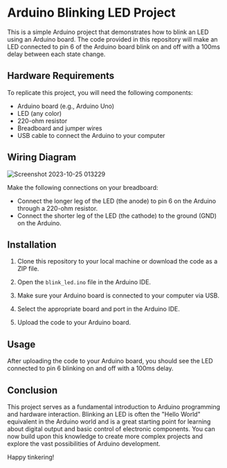 # Arduino Blinking LED Project

This is a simple Arduino project that demonstrates how to blink an LED using an Arduino board. The code provided in this repository will make an LED connected to pin 6 of the Arduino board blink on and off with a 100ms delay between each state change.

## Hardware Requirements

To replicate this project, you will need the following components:

- Arduino board (e.g., Arduino Uno)
- LED (any color)
- 220-ohm resistor
- Breadboard and jumper wires
- USB cable to connect the Arduino to your computer

## Wiring Diagram
![Screenshot 2023-10-25 013229](https://github.com/TheAkshantSaini/Robotics-Internship/assets/92256182/6b102160-2ec8-4484-8dec-0d475b62bc14)

Make the following connections on your breadboard:

- Connect the longer leg of the LED (the anode) to pin 6 on the Arduino through a 220-ohm resistor.
- Connect the shorter leg of the LED (the cathode) to the ground (GND) on the Arduino.

## Installation

1. Clone this repository to your local machine or download the code as a ZIP file.

2. Open the `blink_led.ino` file in the Arduino IDE.

3. Make sure your Arduino board is connected to your computer via USB.

4. Select the appropriate board and port in the Arduino IDE.

5. Upload the code to your Arduino board.

## Usage

After uploading the code to your Arduino board, you should see the LED connected to pin 6 blinking on and off with a 100ms delay.

## Conclusion

This project serves as a fundamental introduction to Arduino programming and hardware interaction. Blinking an LED is often the "Hello World" equivalent in the Arduino world and is a great starting point for learning about digital output and basic control of electronic components. You can now build upon this knowledge to create more complex projects and explore the vast possibilities of Arduino development.

Happy tinkering!
